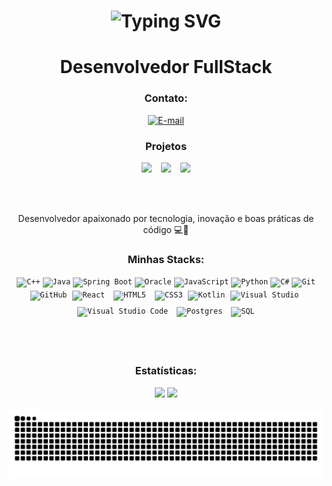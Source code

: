 <div align="center">
  
  <h1>
    <a>
      <img src="https://readme-typing-svg.herokuapp.com?font=Fira+Code&pause=1000&random=false&width=635&lines=Ea%C3%AD+blz%3F+Sou+Phzin...+o+Dev+do+Momento+" alt="Typing SVG" />
    </a>
  </h1>

  <h1>Desenvolvedor FullStack</h1>

  <h3>Contato:</h3>
  <a href="https://mail.google.com/mail/?view=cm&fs=1&to=pedrohenriquepeco@gmail.com&su=Olá&body=Mensagem%20automática" target="_blank" rel="noopener noreferrer">
    <img src="https://img.shields.io/badge/Email-E34F26?style=for-the-badge&color=01c3f3" alt="E-mail">
  </a>

<h3 align="center">Projetos</h3>

<div align="center" style="display: flex; flex-wrap: wrap; justify-content: center; gap: 15px;">

  <a href="https://phzin-2112.github.io/little-snake/index.html" target="_blank" style="text-decoration: none;">
    <img src="https://img.shields.io/badge/LittleSnake-32CD32?style=for-the-badge&alt="LittleSnake"style="border-radius: 10%;">
  </a>

  <a href="https://phzin-2112.github.io/ProjetoMed-Pedro/index.html" target="_blank" style="text-decoration: none;">
    <img src="https://img.shields.io/badge/ProjetoMed-4682B4?style=for-the-badge&alt="ProjetoMed" style="border-radius: 10%;">
  </a>

  <a href="https://phzin-2112.github.io/pizzaaaaaaaa/Pizza-main/index.html" target="_blank" style="text-decoration: none;">
    <img src="https://img.shields.io/badge/Pizza-FF4500?style=for-the-badge&alt="Pizza" style="border-radius: 10%;">
  </a>

</div>


  <br><br>

  <p>
    Desenvolvedor apaixonado por tecnologia, inovação e boas práticas de código 💻🚀
  </p>

  <h3>Minhas Stacks:</h3>
  <div style="display: inline_block;">
    <code><img width="40px" src="https://cdn.jsdelivr.net/gh/devicons/devicon/icons/cplusplus/cplusplus-original.svg" title="C++"/></code>
    <code><img width="40px" src="https://cdn.jsdelivr.net/gh/devicons/devicon/icons/java/java-original.svg" title="Java"/></code>
    <code><img width="40px" src="https://cdn.jsdelivr.net/gh/devicons/devicon/icons/spring/spring-original.svg" title="Spring Boot"/></code>
    <code><img width="40px" src="https://cdn.jsdelivr.net/gh/devicons/devicon/icons/oracle/oracle-original.svg" title="Oracle"/></code>
    <code><img width="40px" src="https://cdn.jsdelivr.net/gh/devicons/devicon/icons/javascript/javascript-original.svg" title="JavaScript"/></code>
    <code><img width="40px" src="https://cdn.jsdelivr.net/gh/devicons/devicon/icons/python/python-original.svg" title="Python"/></code>
    <code><img width="40px" src="https://cdn.jsdelivr.net/gh/devicons/devicon/icons/csharp/csharp-original.svg" title="C#"/></code>
    <code><img width="40px" src="https://cdn.jsdelivr.net/gh/devicons/devicon/icons/git/git-original.svg" title="Git"/></code>
    <code><img width="40px" src="https://cdn.jsdelivr.net/gh/devicons/devicon/icons/github/github-original.svg" title="GitHub"/></code>
    <code><img width="40px" style="margin:5px;" src="https://cdn.jsdelivr.net/gh/devicons/devicon/icons/react/react-original.svg" title="React"/></code>
    <code><img width="40px" style="margin:5px;" src="https://cdn.jsdelivr.net/gh/devicons/devicon/icons/html5/html5-original.svg" title="HTML5"/></code>
    <code><img width="40px" style="margin:5px;" src="https://cdn.jsdelivr.net/gh/devicons/devicon/icons/css3/css3-original.svg" title="CSS3"/></code>
    <code><img width="40px" src="https://cdn.jsdelivr.net/gh/devicons/devicon/icons/kotlin/kotlin-original.svg" title="Kotlin"/></code>
    <code><img width="40px" style="margin:5px;" src="https://cdn.jsdelivr.net/gh/devicons/devicon/icons/visualstudio/visualstudio-plain.svg" title="Visual Studio"/></code>
    <code><img width="40px" style="margin:5px;" src="https://cdn.jsdelivr.net/gh/devicons/devicon/icons/vscode/vscode-original.svg" title="Visual Studio Code"/></code>
    <code><img width="40px" style="margin:5px;" src="https://cdn.jsdelivr.net/gh/devicons/devicon/icons/postgresql/postgresql-original.svg" title="Postgres"/></code>
    <code><img width="40px" style="margin:5px;" src="https://cdn.jsdelivr.net/gh/devicons/devicon/icons/mysql/mysql-original.svg" title="SQL"/></code>
  </div>

  <br><br>

  <h3>Estatísticas:</h3>
  <div>
    <img height="180em" src="https://github-readme-stats.vercel.app/api/top-langs/?username=Phzin-2112&layout=compact&langs_count=7&theme=dracula"/>
    <img height="180em" src="https://github-readme-stats.vercel.app/api?username=Phzin-2112&show_icons=true&theme=dracula&include_all_commits=true&count_private=true"/>
  </div>

  <br>

  <picture align="center">    
    <img src="https://github.com/Phzin-2112/Phzin-2112/blob/main/snake-dark.svg" alt="Snake animation">
  </picture>

</div>
